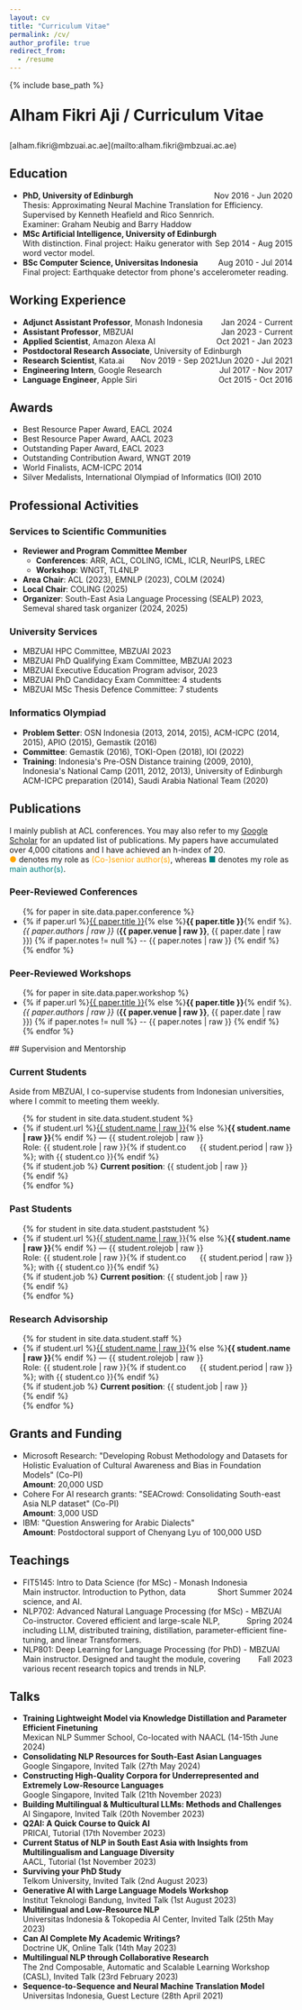 ```yaml
---
layout: cv
title: "Curriculum Vitae"
permalink: /cv/
author_profile: true
redirect_from:
  - /resume
---
```


{% include base_path %}
<p style="font-size: 2em; font-weight: bold;">Alham Fikri Aji / Curriculum Vitae</p>
[alham.fikri@mbzuai.ac.ae](mailto:alham.fikri@mbzuai.ac.ae)

[//]: # (I am an assistant professor at MBZUAI. I obtained my Ph.D. from the University of Edinburgh’s Institute for Language, Cognition, and Computation, where I focused on enhancing the training and inference speed of machine translation. My studies were supervised by Dr. Kenneth Heafield and Dr. Rico Sennrich. Presently, my research centers on multilingual, low-resource, and low-compute NLP. I have worked on lightweight models via distillation, as well as adapting models to unseen languages in cases of limited training data.)
[//]: # (I have been developing various multilingual large language models such as BLOOMZ/mT0, Jais, Bactrian-X, and more. I have also worked on building multilingual and under-represented NLP resources and benchmarks, especially those that capture local culture and nuances, some of which were awarded best resource papers.)
[//]: # (In the past, I have gained industry experience at companies such as Amazon, Google, and Apple.)


## Education

* **PhD, University of Edinburgh** <span style="float: right;">Nov 2016 - Jun 2020</span><br>
  <span class='desc'>Thesis: Approximating Neural Machine Translation for Efficiency.</span><br>
  <span class='desc'>Supervised by Kenneth Heafield and Rico Sennrich.</span><br>
  <span class='desc'>Examiner: Graham Neubig and Barry Haddow</span>
* **MSc Artificial Intelligence, University of Edinburgh** <span style="float: right;">Sep 2014 - Aug 2015</span>\
  <span class='desc'>With distinction. Final project: Haiku generator with word vector model.</span>
* **BSc Computer Science, Universitas Indonesia** <span style="float: right;">Aug 2010 - Jul 2014</span>\
  <span class='desc'>Final project: Earthquake detector from phone's accelerometer reading.</span>

## Working Experience

* **Adjunct Assistant Professor**, Monash Indonesia <span style="float: right;"> Jan 2024 - Current</span>
* **Assistant Professor**, MBZUAI <span style="float: right;"> Jan 2023 - Current</span>
* **Applied Scientist**, Amazon Alexa AI <span style="float: right;"> Oct 2021 - Jan 2023</span>
* **Postdoctoral Research Associate**, University of Edinburgh <span style="float: right;"> Jun 2020 - Jul 2021</span>
* **Research Scientist**, Kata.ai  <span style="float: right;"> Nov 2019 - Sep 2021</span>
* **Engineering Intern**, Google Research <span style="float: right;"> Jul 2017 - Nov 2017</span>
* **Language Engineer**, Apple Siri  <span style="float: right;">Oct 2015 - Oct 2016</span>


## Awards

* Best Resource Paper Award, EACL 2024
* Best Resource Paper Award, AACL 2023
* Outstanding Paper Award, EACL 2023
* Outstanding Contribution Award, WNGT 2019
* World Finalists, ACM-ICPC 2014
* Silver Medalists, International Olympiad of Informatics (IOI) 2010


## Professional Activities

### Services to Scientific Communities

* **Reviewer and Program Committee Member**
  * **Conferences**: ARR, ACL, COLING, ICML, ICLR, NeurIPS, LREC
  * **Workshop**: WNGT, TL4NLP
* **Area Chair**: ACL (2023), EMNLP (2023), COLM (2024)
* **Local Chair**: COLING (2025)
* **Organizer**: South-East Asia Language Processing (SEALP) 2023, Semeval shared task organizer (2024, 2025)

### University Services

* MBZUAI HPC Committee, MBZUAI 2023
* MBZUAI PhD Qualifying Exam Committee, MBZUAI 2023
* MBZUAI Executive Education Program advisor, 2023
* MBZUAI PhD Candidacy Exam Committee: 4 students
  <!-- 2024 (2): Muhammad Taimoor Haseeb (student of Gus Jia), Artem Agafonov (student of Martin Takac) -->
  <!-- 2023 (2): Muhammad Arslan Manzoor (student of Preslav Nakov), Abdulla Jasem Ahmed Jaber Almansoori (student of Martin Takac) -->
* MBZUAI MSc Thesis Defence Committee: 7 students
  <!-- 2024 (5): Yichen (Will) Huang, Amirbek Djanibekov, Adham Ibrahim, Ahmed Rashed Ahmed Mubarak Almansoori, Ahmed Mohamed Mubarak Ali Albreiki -->
  <!-- 2023 (2): Sarah Albarri, Muhammad Umar Salman -->


### Informatics Olympiad

  * **Problem Setter**: OSN Indonesia (2013, 2014, 2015), ACM-ICPC (2014, 2015), APIO (2015), Gemastik (2016)
  * **Committee**: Gemastik (2016), TOKI-Open (2018), IOI (2022)
  * **Training**: Indonesia's Pre-OSN Distance training (2009, 2010), Indonesia's National Camp (2011, 2012, 2013), University of Edinburgh ACM-ICPC preparation (2014), Saudi Arabia National Team (2020)

<div class="page-break"></div>

## Publications
I mainly publish at ACL conferences. You may also refer to my [Google Scholar](https://scholar.google.ca/citations?hl=en&user=0Cyfqv4AAAAJ&view_op=list_works&sortby=pubdate) for an updated list of publications. My papers have accumulated over 4,000 citations and I have achieved an h-index of 20.<br>
<span style="color: orange;">●</span> denotes my role as <span style="color: orange;">(Co-)senior author(s)</span>, whereas <span style="color: teal;">■</span> denotes my role as <span style="color: teal;">main author(s)</span>.
### Peer-Reviewed Conferences
<div class="compact-ul">
<ul>
{% for paper in site.data.paper.conference %}
<li class="{% if paper.author and paper.author == 'first' %}first-author{% elsif paper.author and paper.author == 'last' %}last-author{% else %}default-author{% endif %}">
    {% if paper.url %}<a href="{{ paper.url }}">{{ paper.title }}</a>{% else %}<strong>{{ paper.title }}</strong>{% endif %}. <i>{{ paper.authors | raw }}</i> (<b>{{ paper.venue | raw }}</b>, {{ paper.date | raw }})
    {% if paper.notes != null %} -- {{ paper.notes | raw }}
    {% endif %}
</li>
{% endfor %}
</ul>
</div>

### Peer-Reviewed Workshops
<div class="compact-ul">
<ul>
{% for paper in site.data.paper.workshop %}
<li class="{% if paper.author and paper.author == 'first' %}first-author{% elsif paper.author and paper.author == 'last' %}last-author{% else %}default-author{% endif %}">
    {% if paper.url %}<a href="{{ paper.url }}">{{ paper.title }}</a>{% else %}<strong>{{ paper.title }}</strong>{% endif %}. <i>{{ paper.authors | raw }}</i> (<b>{{ paper.venue | raw }}</b>, {{ paper.date | raw }})
    {% if paper.notes != null %} -- {{ paper.notes | raw }}
    {% endif %}
</li>
{% endfor %}
</ul>
</div>
## Supervision and Mentorship

### Current Students
Aside from MBZUAI, I co-supervise students from Indonesian universities, where I commit to meeting them weekly.

<ul>
{% for student in site.data.student.student %}
  <li>
   {% if student.url %}<a href="{{ student.url }}">{{ student.name | raw }}</a>{% else %}<strong>{{ student.name | raw }}</strong>{% endif %} — {{ student.rolejob | raw }}<span style="float: right;">{{ student.period | raw }}</span><br>
    Role: {{ student.role | raw }}{% if student.co %}; with {{ student.co }}{% endif %}<br>
    {% if student.job %}
      <strong>Current position</strong>: {{ student.job | raw }}<br>
    {% endif %}
  </li>
{% endfor %}
</ul>

### Past Students
<ul>
{% for student in site.data.student.paststudent %}
  <li>
    {% if student.url %}<a href="{{ student.url }}">{{ student.name | raw }}</a>{% else %}<strong>{{ student.name | raw }}</strong>{% endif %} — {{ student.rolejob | raw }}<span style="float: right;">{{ student.period | raw }}</span><br>
    Role: {{ student.role | raw }}{% if student.co %}; with {{ student.co }}{% endif %}<br>
    {% if student.job %}
      <strong>Current position</strong>: {{ student.job | raw }}<br>
    {% endif %}
  </li>
{% endfor %}
</ul>

### Research Advisorship
<ul>
{% for student in site.data.student.staff %}
  <li>
    {% if student.url %}<a href="{{ student.url }}">{{ student.name | raw }}</a>{% else %}<strong>{{ student.name | raw }}</strong>{% endif %} — {{ student.rolejob | raw }}<span style="float: right;">{{ student.period | raw }}</span><br>
    Role: {{ student.role | raw }}{% if student.co %}; with {{ student.co }}{% endif %}<br>
    {% if student.job %}
      <strong>Current position</strong>: {{ student.job | raw }}<br>
    {% endif %}
  </li>
{% endfor %}
</ul>

## Grants and Funding
 * Microsoft Research: "Developing Robust Methodology and Datasets for Holistic Evaluation of Cultural Awareness and Bias in Foundation Models" (Co-PI)\
   **Amount**: 20,000 USD
 * Cohere For AI research grants: "SEACrowd: Consolidating South-east Asia NLP dataset" (Co-PI)\
   **Amount**: 3,000 USD
 * IBM: "Question Answering for Arabic Dialects"\
   **Amount**: Postdoctoral support of Chenyang Lyu of 100,000 USD 

## Teachings
  * FIT5145: Intro to Data Science (for MSc) - Monash Indonesia <span style="float: right;">Short Summer 2024</span>\
    Main instructor. Introduction to Python, data science, and AI.
  * NLP702: Advanced Natural Language Processing (for MSc) - MBZUAI <span style="float: right;">Spring 2024</span>\
    Co-instructor. Covered efficient and large-scale NLP, including LLM, distributed training, distillation, parameter-efficient fine-tuning, and linear Transformers.
  * NLP801: Deep Learning for Language Processing (for PhD) - MBZUAI <span style="float: right;">Fall 2023</span>\
    Main instructor. Designed and taught the module, covering various recent research topics and trends in NLP.

## Talks
  * **Training Lightweight Model via Knowledge Distillation and Parameter Efficient Finetuning**\
    Mexican NLP Summer School, Co-located with NAACL (14-15th June 2024)
  * **Consolidating NLP Resources for South-East Asian Languages**\
    Google Singapore, Invited Talk (27th May 2024)  
  * **Constructing High-Quality Corpora for Underrepresented and Extremely Low-Resource
Languages**\
    Google Singapore, Invited Talk (21th November 2023)  
  * **Building Multilingual & Multicultural LLMs: Methods and Challenges**\
    AI Singapore, Invited Talk (20th November 2023)
  * **Q2AI: A Quick Course to Quick AI**\
    PRICAI, Tutorial (17th November 2023)
  * **Current Status of NLP in South East Asia with Insights from Multilingualism and Language Diversity**\
    AACL, Tutorial (1st November 2023)
  * **Surviving your PhD Study**\
    Telkom University, Invited Talk (2nd August 2023)
  * **Generative AI with Large Language Models Workshop**\
    Institut Teknologi Bandung, Invited Talk (1st August 2023)
  * **Multilingual and Low-Resource NLP**\
    Universitas Indonesia & Tokopedia AI Center, Invited Talk (25th May 2023)
  * **Can AI Complete My Academic Writings?**\
    Doctrine UK, Online Talk (14th May 2023)
  * **Multilingual NLP through Collaborative Research**\
    The 2nd Composable, Automatic and Scalable Learning Workshop (CASL), Invited Talk (23rd February 2023)
  * **Sequence-to-Sequence and Neural Machine Translation Model**\
    Universitas Indonesia, Guest Lecture (28th April 2021)
